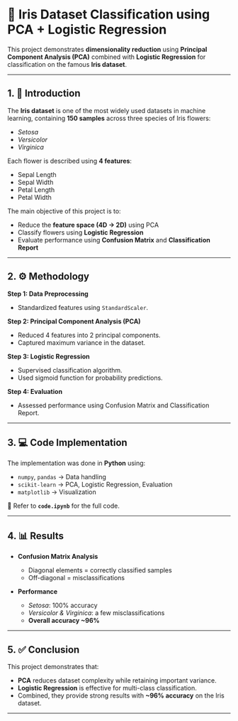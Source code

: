 # 🌸 Iris Dataset Classification using PCA + Logistic Regression

This project demonstrates **dimensionality reduction** using **Principal Component Analysis (PCA)** combined with **Logistic Regression** for classification on the famous **Iris dataset**.

---

## 1. 📖 Introduction
The **Iris dataset** is one of the most widely used datasets in machine learning, containing **150 samples** across three species of Iris flowers:  
- *Setosa*  
- *Versicolor*  
- *Virginica*  

Each flower is described using **4 features**:  
- Sepal Length  
- Sepal Width  
- Petal Length  
- Petal Width  

The main objective of this project is to:  
- Reduce the **feature space (4D → 2D)** using PCA  
- Classify flowers using **Logistic Regression**  
- Evaluate performance using **Confusion Matrix** and **Classification Report**

---

## 2. ⚙️ Methodology

**Step 1: Data Preprocessing**  
- Standardized features using `StandardScaler`.

**Step 2: Principal Component Analysis (PCA)**  
- Reduced 4 features into 2 principal components.  
- Captured maximum variance in the dataset.  

**Step 3: Logistic Regression**  
- Supervised classification algorithm.  
- Used sigmoid function for probability predictions.  

**Step 4: Evaluation**  
- Assessed performance using Confusion Matrix and Classification Report.

---

## 3. 💻 Code Implementation
The implementation was done in **Python** using:  
- `numpy`, `pandas` → Data handling  
- `scikit-learn` → PCA, Logistic Regression, Evaluation  
- `matplotlib` → Visualization  

📂 Refer to **`code.ipynb`** for the full code.  

---

## 4. 📊 Results

- **Confusion Matrix Analysis**  
  - Diagonal elements = correctly classified samples  
  - Off-diagonal = misclassifications  

- **Performance**  
  - *Setosa*: 100% accuracy  
  - *Versicolor & Virginica*: a few misclassifications  
  - **Overall accuracy ~96%**  

---

## 5. ✅ Conclusion
This project demonstrates that:  
- **PCA** reduces dataset complexity while retaining important variance.  
- **Logistic Regression** is effective for multi-class classification.  
- Combined, they provide strong results with **~96% accuracy** on the Iris dataset.  

---








